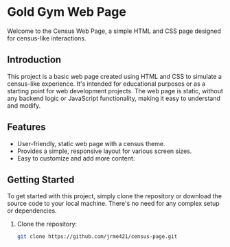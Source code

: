 # Gold Gym Web Page

Welcome to the Census Web Page, a simple HTML and CSS page designed for census-like interactions.

## Introduction

This project is a basic web page created using HTML and CSS to simulate a census-like experience. It's intended for educational purposes or as a starting point for web development projects. The web page is static, without any backend logic or JavaScript functionality, making it easy to understand and modify.

## Features

- User-friendly, static web page with a census theme.
- Provides a simple, responsive layout for various screen sizes.
- Easy to customize and add more content.

## Getting Started

To get started with this project, simply clone the repository or download the source code to your local machine. There's no need for any complex setup or dependencies.

1. Clone the repository:

   ```bash
   git clone https://github.com/jrme421/census-page.git
   ```
